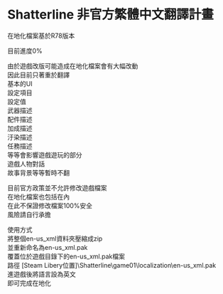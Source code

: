 # Shatterline 非官方繁體中文翻譯計畫
在地化檔案基於R78版本  
  
目前進度0%  
  
由於遊戲改版可能造成在地化檔案會有大幅改動  
因此目前只著重於翻譯  
基本的UI  
設定項目  
設定值  
武器描述  
配件描述   
加成描述  
汙染描述  
任務描述  
等等會影響遊戲遊玩的部分  
遊戲人物對話  
故事背景等等暫時不翻  
  
目前官方政策並不允許修改遊戲檔案  
在地化檔案也包括在內  
在此不保證修改檔案100%安全  
風險請自行承擔  
  
使用方式  
將整個en-us_xml資料夾壓縮成zip  
並重新命名為en-us_xml.pak  
覆蓋位於遊戲目錄下的en-us_xml.pak檔案  
路徑 [Steam Libery位置]\Shatterline\game01\localization\en-us_xml.pak  
進遊戲後將語言設為英文  
即可完成在地化  

